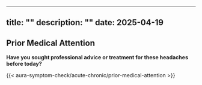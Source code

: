    ---
title: ""
description: ""
date: 2025-04-19
---

## Prior Medical Attention


**Have you sought professional advice or treatment for these headaches before today?**

<link rel="stylesheet" href="/css/symptom-check.css">



{{< aura-symptom-check/acute-chronic/prior-medical-attention >}}

<script src="/js/aura-symptom-check/acute-chronic/prior-medical-attention.js"></script>
